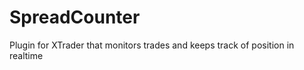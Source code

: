SpreadCounter
=============

Plugin for XTrader that monitors trades and keeps track of position in realtime